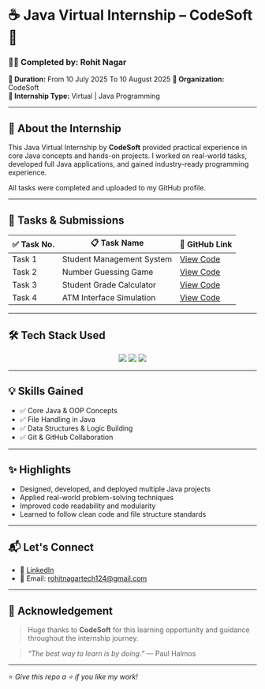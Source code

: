 # ☕ Java Virtual Internship – CodeSoft 🚀

### 🧑‍💻 Completed by: **Rohit Nagar**  
**📅 Duration:** From 10 July 2025 To 10 August 2025
**🏢 Organization:** CodeSoft  
**📂 Internship Type:** Virtual | Java Programming

---

## 📌 About the Internship

This Java Virtual Internship by **CodeSoft** provided practical experience in core Java concepts and hands-on projects. I worked on real-world tasks, developed full Java applications, and gained industry-ready programming experience.

All tasks were completed and uploaded to my GitHub profile.

---

## 📁 Tasks & Submissions

| ✅ Task No. | 📋 Task Name               | 🔗 GitHub Link |
|------------|----------------------------|----------------|
| Task 1     | Student Management System  | [View Code](https://github.com/rohitnagartech/CodeSoft/blob/main/StudentManagementSystem.java) |
| Task 2     | Number Guessing Game       | [View Code](https://github.com/rohitnagartech/CodeSoft/blob/main/NumberGame.java) |
| Task 3     | Student Grade Calculator   | [View Code](https://github.com/rohitnagartech/CodeSoft/blob/main/StudentGradeCalculator.java) |
| Task 4     | ATM Interface Simulation   | [View Code](https://github.com/rohitnagartech/CodeSoft/blob/main/ATMInterface.java) |

---

## 🛠️ Tech Stack Used

<p align="center">
  <img src="https://img.shields.io/badge/Java-ED8B00?style=for-the-badge&logo=java&logoColor=white" />
  <img src="https://img.shields.io/badge/OOP-%231572B6.svg?style=for-the-badge&logoColor=white" />
  <img src="https://img.shields.io/badge/Intellij IDEA-24a6c4?style=for-the-badge&logo=java&logoColor=white" />
</p>

---

## 💡 Skills Gained

- ✅ Core Java & OOP Concepts 
- ✅ File Handling in Java  
- ✅ Data Structures & Logic Building   
- ✅ Git & GitHub Collaboration

---

## ✨ Highlights

- Designed, developed, and deployed multiple Java projects  
- Applied real-world problem-solving techniques  
- Improved code readability and modularity  
- Learned to follow clean code and file structure standards

---

## 📬 Let's Connect

- 🔗 [LinkedIn](https://linkedin.com/in/rohitnagar-tech)
- 📧 Email: rohitnagartech124@gmail.com

---

## 🙏 Acknowledgement

> Huge thanks to **CodeSoft** for this learning opportunity and guidance throughout the internship journey.

> _“The best way to learn is by doing.”_ — Paul Halmos

---

⭐ _Give this repo a ⭐ if you like my work!_
